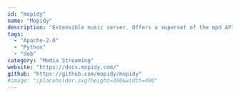 ```yaml
---
id: "mopidy"
name: "Mopidy"
description: "Extensible music server. Offers a superset of the mpd API, as well as integration with 3rd party services like Spotify, SoundCloud etc."
tags:
  - "Apache-2.0"
  - "Python"
  - "deb"
category: "Media Streaming"
website: "https://docs.mopidy.com/"
github: "https://github.com/mopidy/mopidy"
#image: "/placeholder.svg?height=300&width=400"
---
```


